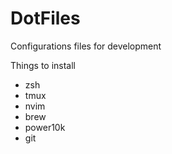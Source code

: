 # DotFiles
Configurations files for development

Things to install
- zsh
- tmux
- nvim
- brew
- power10k
- git
